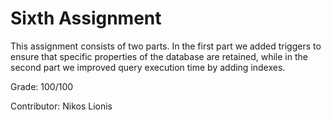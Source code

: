 # Sixth Assignment

This assignment consists of two parts. In the first part we added triggers
to ensure that specific properties of the database are retained, while in the second part
we improved query execution time by adding indexes.

Grade: 100/100

Contributor: Nikos Lionis
